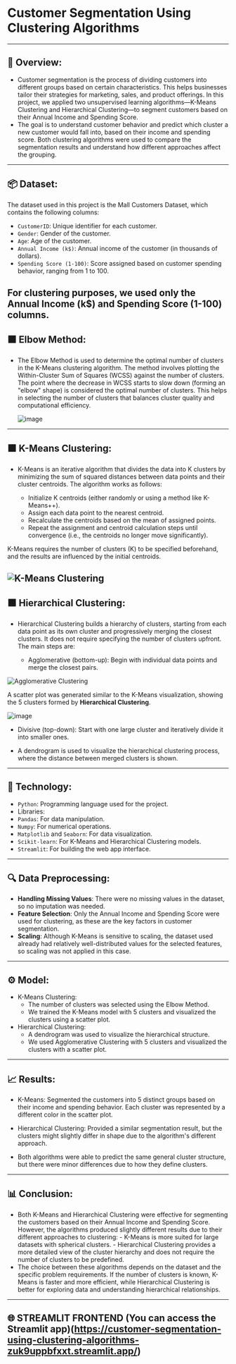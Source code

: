 # Customer Segmentation Using Clustering Algorithms
---
## 📜 Overview:
  - Customer segmentation is the process of dividing customers into different groups based on certain characteristics. This helps businesses tailor their strategies for marketing, sales, and product offerings.
    In  this project, we applied two unsupervised learning algorithms—K-Means Clustering and Hierarchical Clustering—to segment customers based on their Annual Income and Spending Score. 
  - The goal is to understand customer behavior and predict which cluster a new customer would fall into, based on their income and spending score. Both clustering algorithms were used to compare the 
    segmentation results and understand how different approaches affect the grouping.
---
## 📦 Dataset:   
 The dataset used in this project is the Mall Customers Dataset, which contains the following columns:

- `CustomerID`: Unique identifier for each customer.
- `Gender`: Gender of the customer.
- `Age`: Age of the customer.
- `Annual Income (k$)`: Annual income of the customer (in thousands of dollars).
- `Spending Score (1-100)`: Score assigned based on customer spending behavior, ranging from 1 to 100.
  
For clustering purposes, we used only the Annual Income (k$) and Spending Score (1-100) columns.
---
## ⬛ Elbow Method:
- The Elbow Method is used to determine the optimal number of clusters in the K-Means clustering algorithm. The method involves plotting the Within-Cluster Sum of Squares (WCSS) against the number of 
  clusters. The point where the decrease in WCSS starts to slow down (forming an "elbow" shape) is considered the optimal number of clusters. This helps in selecting the number of clusters that balances 
  cluster quality and computational efficiency.
  
  ![image](https://github.com/user-attachments/assets/15ef014b-cdda-4c2b-9bba-6f5e7c80fe37)
---
## ⬛ K-Means Clustering:
- K-Means is an iterative algorithm that divides the data into K clusters by minimizing the sum of squared distances between data points and their cluster centroids. The algorithm works as follows:

    - Initialize K centroids (either randomly or using a method like K-Means++).
    - Assign each data point to the nearest centroid.
    - Recalculate the centroids based on the mean of assigned points.
    - Repeat the assignment and centroid calculation steps until convergence (i.e., the centroids no longer move significantly).
      
K-Means requires the number of clusters (K) to be specified beforehand, and the results are influenced by the initial centroids.

![K-Means Clustering](https://editor.analyticsvidhya.com/uploads/94062graph%20cluster.png)
---
## ⬛ Hierarchical Clustering:
- Hierarchical Clustering builds a hierarchy of clusters, starting from each data point as its own cluster and progressively merging the closest clusters. It does not require specifying the number of clusters 
  upfront. The main steps are:

    - Agglomerative (bottom-up): Begin with individual data points and merge the closest pairs.

![Agglomerative Clustering](https://github.com/user-attachments/assets/c52df549-1e1f-4f79-ae0a-4ff5ba878937)

A scatter plot was generated similar to the K-Means visualization, showing the 5 clusters formed by **Hierarchical Clustering**.

![image](https://github.com/user-attachments/assets/f42c9526-74e5-4e6a-afe1-9ccdce97684d)

   - Divisive (top-down): Start with one large cluster and iteratively divide it into smaller ones.

- A dendrogram is used to visualize the hierarchical clustering process, where the distance between merged clusters is shown.
---
## 🤖 Technology:
 - `Python`: Programming language used for the project.
 - Libraries:
  - `Pandas`: For data manipulation.
  - `Numpy`: For numerical operations. 
  - `Matplotlib` and `Seaborn`: For data visualization.
  - `Scikit-learn`: For K-Means and Hierarchical Clustering models.
  - `Streamlit`: For building the web app interface.
---
## 🔍 Data Preprocessing:
 - **Handling Missing Values**: There were no missing values in the dataset, so no imputation was needed.
 - **Feature Selection**: Only the Annual Income and Spending Score were used for clustering, as these are the key factors in customer segmentation.
 - **Scaling**: Although K-Means is sensitive to scaling, the dataset used already had relatively well-distributed values for the selected features, so scaling was not applied in this 
   case.
---
## ⚙ Model:
 - K-Means Clustering:
   - The number of clusters was selected using the Elbow Method.
   - We trained the K-Means model with 5 clusters and visualized the clusters using a scatter plot.
 - Hierarchical Clustering:
   - A dendrogram was used to visualize the hierarchical structure.
   - We used Agglomerative Clustering with 5 clusters and visualized the clusters with a scatter plot.
---
## 📈 Results:
   - K-Means: Segmented the customers into 5 distinct groups based on their income and spending behavior. Each cluster was represented by a different color in the scatter plot.
   - Hierarchical Clustering: Provided a similar segmentation result, but the clusters might slightly differ in shape due to the algorithm's different approach.
    
- Both algorithms were able to predict the same general cluster structure, but there were minor differences due to how they define clusters.
---
## 📊 Conclusion:
 - Both K-Means and Hierarchical Clustering were effective for segmenting the customers based on their Annual Income and Spending Score. However, the algorithms produced slightly 
   different results due to their different approaches to clustering:
       - K-Means is more suited for large datasets with spherical clusters.
       - Hierarchical Clustering provides a more detailed view of the cluster hierarchy and does not require the number of clusters to be predefined.
 - The choice between these algorithms depends on the dataset and the specific problem requirements. If the number of clusters is known, K-Means is faster and more efficient, while 
   Hierarchical Clustering is better for exploring data and understanding hierarchical relationships.
---
## 🌐 STREAMLIT FRONTEND **(You can access the Streamlit app)**(https://customer-segmentation-using-clustering-algorithms-zuk9uppbfxxt.streamlit.app/)





